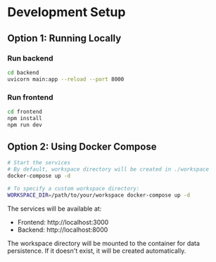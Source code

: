 # Development Setup

## Option 1: Running Locally

### Run backend

```bash
cd backend
uvicorn main:app --reload --port 8000
```

### Run frontend

```bash
cd frontend
npm install 
npm run dev
```

## Option 2: Using Docker Compose

```bash
# Start the services
# By default, workspace directory will be created in ./workspace
docker-compose up -d
```

```bash
# To specify a custom workspace directory:
WORKSPACE_DIR=/path/to/your/workspace docker-compose up -d
```

The services will be available at:
- Frontend: http://localhost:3000
- Backend: http://localhost:8000

The workspace directory will be mounted to the container for data persistence. If it doesn't exist, it will be created automatically.
